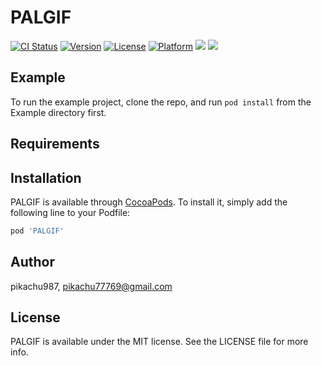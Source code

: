 # PALGIF

[![CI Status](https://img.shields.io/travis/pikachu987/PALGIF.svg?style=flat)](https://travis-ci.org/pikachu987/PALGIF)
[![Version](https://img.shields.io/cocoapods/v/PALGIF.svg?style=flat)](https://cocoapods.org/pods/PALGIF)
[![License](https://img.shields.io/cocoapods/l/PALGIF.svg?style=flat)](https://cocoapods.org/pods/PALGIF)
[![Platform](https://img.shields.io/cocoapods/p/PALGIF.svg?style=flat)](https://cocoapods.org/pods/PALGIF)
![](https://img.shields.io/badge/Supported-iOS9%20%7C%20OSX%2010.9-4BC51D.svg?style=flat-square)
![](https://img.shields.io/badge/Swift-5.0-orange.svg?style=flat)

## Example

To run the example project, clone the repo, and run `pod install` from the Example directory first.

## Requirements

## Installation

PALGIF is available through [CocoaPods](https://cocoapods.org). To install
it, simply add the following line to your Podfile:

```ruby
pod 'PALGIF'
```

## Author

pikachu987, pikachu77769@gmail.com

## License

PALGIF is available under the MIT license. See the LICENSE file for more info.
